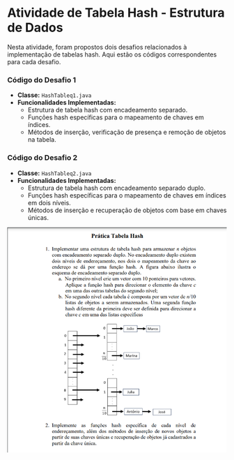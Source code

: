 # Atividade de Tabela Hash - Estrutura de Dados

Nesta atividade, foram propostos dois desafios relacionados à implementação de tabelas hash. Aqui estão os códigos correspondentes para cada desafio.

### Código do Desafio 1

- **Classe:** `HashTableq1.java`
- **Funcionalidades Implementadas:**
  - Estrutura de tabela hash com encadeamento separado.
  - Funções hash específicas para o mapeamento de chaves em índices.
  - Métodos de inserção, verificação de presença e remoção de objetos na tabela.


### Código do Desafio 2

- **Classe:** `HashTableq2.java`
- **Funcionalidades Implementadas:**
  - Estrutura de tabela hash com encadeamento separado duplo.
  - Funções hash específicas para o mapeamento de chaves em índices em dois níveis.
  - Métodos de inserção e recuperação de objetos com base em chaves únicas.


![cap](atividade_tabelahash.png)


